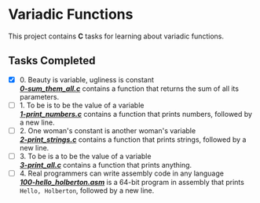 # Variadic Functions

This project contains __C__ tasks for learning about variadic functions.

## Tasks Completed

+ [x] 0\. Beauty is variable, ugliness is constant<br/>_**[0-sum_them_all.c](0-sum_them_all.c)**_ contains a function that returns the sum of all its parameters.
+ [ ] 1\. To be is to be the value of a variable<br/>_**[1-print_numbers.c](1-print_numbers.c)**_ contains a function that prints numbers, followed by a new line.
+ [ ] 2\. One woman's constant is another woman's variable<br/>_**[2-print_strings.c](2-print_strings.c)**_ contains a function that prints strings, followed by a new line.
+ [ ] 3\. To be is a to be the value of a variable<br/>_**[3-print_all.c](3-print_all.c)**_ contains a function that prints anything.
+ [ ] 4\. Real programmers can write assembly code in any language<br/>_**[100-hello_holberton.asm](100-hello_holberton.asm)**_ is a 64-bit program in assembly that prints `Hello, Holberton`, followed by a new line.

